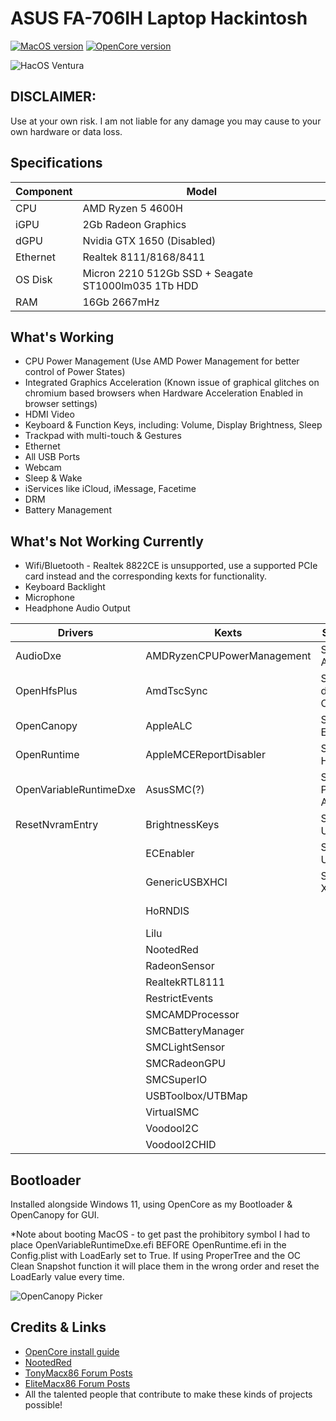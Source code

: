 # ASUS FA-706IH Laptop Hackintosh

[![MacOS version](https://img.shields.io/badge/Ventura-13.5.1-informational.svg)](https://www.apple.com/macos) [![OpenCore version](https://img.shields.io/badge/OpenCore-0.9.4-informational.svg)](https://github.com/acidanthera/OpenCorePkg)

![HacOS Ventura](https://github.com/Ragnarok93/ASUS-F17-Ryzentosh/blob/main/Screenshot%202023-08-26.png?raw=true)

## DISCLAIMER:
Use at your own risk. I am not liable for any damage you may cause to your own hardware or data loss.

## Specifications

| Component      | Model                               |
|----------------|-------------------------------------|  
|CPU             | AMD Ryzen 5 4600H                   |
|iGPU            | 2Gb Radeon Graphics                 |
|dGPU            | Nvidia GTX 1650 (Disabled)          |
|Ethernet        | Realtek 8111/8168/8411              |
|OS Disk         | Micron 2210 512Gb SSD + Seagate ST1000lm035 1Tb HDD    |
|RAM             | 16Gb 2667mHz                        |

## What's Working

* CPU Power Management (Use AMD Power Management for better control of Power States)
* Integrated Graphics Acceleration (Known issue of graphical glitches on chromium based browsers when Hardware Acceleration Enabled in browser settings)
* HDMI Video
* Keyboard & Function Keys, including: Volume, Display Brightness, Sleep
* Trackpad with multi-touch & Gestures
* Ethernet
* All USB Ports
* Webcam 
* Sleep & Wake
* iServices like iCloud, iMessage, Facetime
* DRM
* Battery Management

## What's Not Working Currently

* Wifi/Bluetooth - Realtek 8822CE is unsupported, use a supported PCIe card instead and the corresponding kexts for functionality.
* Keyboard Backlight
* Microphone
* Headphone Audio Output

| Drivers                | Kexts                      | SSDTs               | Patchers, etc              |
|------------------------|----------------------------|---------------------|----------------------------|
|AudioDxe                |AMDRyzenCPUPowerManagement  |SSDT-ALS0            | SSDTtime                   |
|OpenHfsPlus             |AmdTscSync                  |SSDT-dGPU-Off        | AMD Vanilla Patches        |
|OpenCanopy              |AppleALC                    |SSDT-EC              | CPU-Name Tool              |
|OpenRuntime             |AppleMCEReportDisabler      |SSDT-HPET            | SmokelessUMAF for 2Gb VRAM |
|OpenVariableRuntimeDxe  |AsusSMC(?)                  |SSDT-PLUG-ALT        | GenSMBIOS                  |
|ResetNvramEntry         |BrightnessKeys              |SSDT-USBX            | Dreams in Verbose          |
|                        |ECEnabler                   |SSDT-USBX            | 3 Days of Troubleshooting  |
|                        |GenericUSBXHCI              |SSDT-XOSI            | 4+ Pots of Coffee          |
|                        |HoRNDIS                     |                     | A large part of my sanity  |
|                        |Lilu                        |                     |                            | 
|                        |NootedRed                   |                     |                            |
|                        |RadeonSensor                |                     |                            |
|                        |RealtekRTL8111              |                     |                            |
|                        |RestrictEvents              |                     |                            |
|                        |SMCAMDProcessor             |                     |                            |
|                        |SMCBatteryManager           |                     |                            |
|                        |SMCLightSensor              |                     |                            |
|                        |SMCRadeonGPU                |                     |                            |
|                        |SMCSuperIO                  |                     |                            |
|                        |USBToolbox/UTBMap           |                     |                            |
|                        |VirtualSMC                  |                     |                            |
|                        |VoodooI2C                   |                     |                            |
|                        |VoodooI2CHID                |                     |                            |

## Bootloader
Installed alongside Windows 11, using OpenCore as my Bootloader & OpenCanopy for GUI.

*Note about booting MacOS - to get past the prohibitory symbol I had to place OpenVariableRuntimeDxe.efi BEFORE OpenRuntime.efi in the Config.plist with LoadEarly set to True. If using ProperTree and the OC Clean Snapshot function it will place them in the wrong order and reset the LoadEarly value every time.

![OpenCanopy Picker](https://github.com/Ragnarok93/ASUS-F17-Ryzentosh/blob/main/Picker.png?raw=true)

## Credits & Links
* [OpenCore install guide](https://dortania.github.io/OpenCore-Install-Guide)
* [NootedRed](https://nootinc.github.io/)
* [TonyMacx86 Forum Posts](https://www.tonymacx86.com/)
* [EliteMacx86 Forum Posts](https://elitemacx86.com/)
* All the talented people that contribute to make these kinds of projects possible! 





